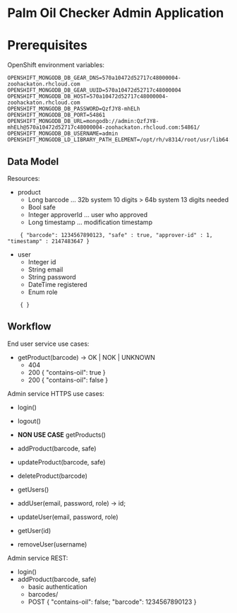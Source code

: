 # Palm Oil Checker Admin Application

# Prerequisites
OpenShift environment variables:
```
OPENSHIFT_MONGODB_DB_GEAR_DNS=570a10472d52717c48000004-zoohackaton.rhcloud.com
OPENSHIFT_MONGODB_DB_GEAR_UUID=570a10472d52717c48000004
OPENSHIFT_MONGODB_DB_HOST=570a10472d52717c48000004-zoohackaton.rhcloud.com
OPENSHIFT_MONGODB_DB_PASSWORD=QzfJY8-mhELh
OPENSHIFT_MONGODB_DB_PORT=54861
OPENSHIFT_MONGODB_DB_URL=mongodb://admin:QzfJY8-mhELh@570a10472d52717c48000004-zoohackaton.rhcloud.com:54861/
OPENSHIFT_MONGODB_DB_USERNAME=admin
OPENSHIFT_MONGODB_LD_LIBRARY_PATH_ELEMENT=/opt/rh/v8314/root/usr/lib64:/opt/rh/mongodb24/root/usr/lib64
```

## Data Model

Resources:
* product
    * Long barcode          ... 32b system 10 digits > 64b system 13 digits needed
    * Bool safe
    * Integer approverId    ... user who approved
    * Long timestamp        ... modification timestamp
```    
    { "barcode": 1234567890123, "safe" : true, "approver-id" : 1, "timestamp" : 2147483647 }
```    
* user
    * Integer id
    * String email
    * String password
    * DateTime registered
    * Enum role
```    
    { }
```    

## Workflow

End user service use cases:
* getProduct(barcode) -> OK | NOK | UNKNOWN
    * 404
    * 200 { "contains-oil": true }
    * 200 { "contains-oil": false }

Admin service HTTPS use cases:
* login()
* logout()

* **NON USE CASE** getProducts()
* addProduct(barcode, safe)
* updateProduct(barcode, safe)
* deleteProduct(barcode)

* getUsers()
* addUser(email, password, role) -> id;
* updateUser(email, password, role)
* getUser(id)
* removeUser(username)

Admin service REST:
* login()
* addProduct(barcode, safe)
    * basic authentication
    * barcodes/
    * POST { "contains-oil": false; "barcode": 1234567890123 }
